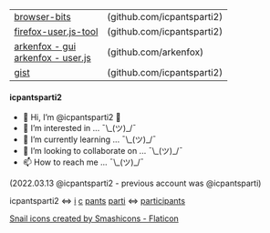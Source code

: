 
| | |
|---|---|
| [browser-bits](https://github.com/icpantsparti2/browser-bits) | (github.com/icpantsparti2) |
| [firefox-user.js-tool](https://github.com/icpantsparti2/firefox-user.js-tool) | (github.com/icpantsparti2) |
| [arkenfox - gui](https://github.com/arkenfox/gui)<br>[arkenfox - user.js](https://github.com/arkenfox/user.js) | (github.com/arkenfox) |
| [gist](https://gist.github.com/icpantsparti2) | (github.com/icpantsparti2) |

#### icpantsparti2

- 👋 Hi, I’m @icpantsparti2 🐌
- 👀 I’m interested in ... ¯\\\_(ツ)_/¯
- 🌱 I’m currently learning ... ¯\\\_(ツ)_/¯
- 💞️ I’m looking to collaborate on ... ¯\\\_(ツ)_/¯
- 📫 How to reach me ... ¯\\\_(ツ)_/¯

(2022.03.13 @icpantsparti2 - previous account was @icpantsparti)

icpantsparti2
<=>
[i](https://www.merriam-webster.com/dictionary/i)
[c](https://www.merriam-webster.com/dictionary/c)
[pants](https://www.merriam-webster.com/dictionary/pants)
[parti](https://www.merriam-webster.com/dictionary/parti)
<=>
[participants](https://www.merriam-webster.com/dictionary/participants)

<a href="https://www.flaticon.com/free-icons/snail" title="snail icons">Snail icons created by Smashicons - Flaticon</a>

<!---
icpantsparti2/icpantsparti2 is a ✨ special ✨ repository because its `README.md` (this file) appears on your GitHub profile.
You can click the Preview link to take a look at your changes.
--->
